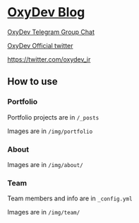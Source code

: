 # [OxyDev Blog](https://oxydev.ir)

[OxyDev Telegram Group Chat](https://t.me/officialoxydev)


[OxyDev Official twitter](https://twitter.com/oxydev_ir)


https://twitter.com/oxydev_ir
## How to use

### Portfolio 

Portfolio projects are in `/_posts`

Images are in `/img/portfolio`

### About

Images are in `/img/about/`

### Team

Team members and info are in `_config.yml`

Images are in `/img/team/`

